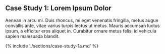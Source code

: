 ## Case Study 1: Lorem Ipsum Dolor

Aenean in arcu mi. Duis rhoncus, mi eget venenatis fringilla, metus augue convallis ante, vitae varius turpis lectus ut metus. Mauris accumsan luctus ipsum, a efficitur eros aliquet in. Curabitur ornare metus felis, id vehicula sapien malesuada blandit.

{% include './sections/case-study-1a.md' %}